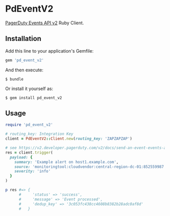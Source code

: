 # PdEventV2

[PagerDuty Events API v2](https://v2.developer.pagerduty.com/docs/events-api-v2) Ruby Client.

## Installation

Add this line to your application's Gemfile:

```ruby
gem 'pd_event_v2'
```

And then execute:

    $ bundle

Or install it yourself as:

    $ gem install pd_event_v2

## Usage

```ruby
require 'pd_event_v2'

# routing_key: Integration Key
client = PdEventV2::Client.new(routing_key: 'ZAPZAPZAP')

# see https://v2.developer.pagerduty.com/v2/docs/send-an-event-events-api-v2
res = client.trigger(
  payload: {
    summary: 'Example alert on host1.example.com',
    source: 'monitoringtool:cloudvendor:central-region-dc-01:852559987:cluster/api-stats-prod-003',
    severity: 'info'
  }
)

p res #=> {
      #     'status' => 'success',
      #     'message' => 'Event processed',
      #     'dedup_key' => '3c053fc438cc4608b8382b28adc0af8d'
      #   }
```
